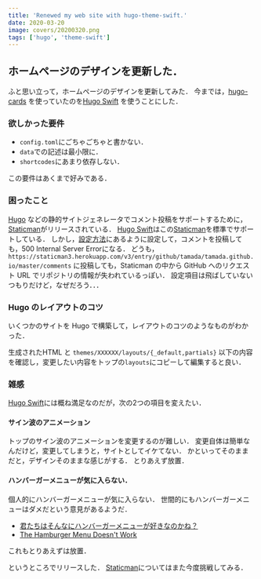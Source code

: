 ```yaml
---
title: 'Renewed my web site with hugo-theme-swift.'
date: 2020-03-20
image: covers/20200320.png
tags: ['hugo', 'theme-swift']
---
```


## ホームページのデザインを更新した．

ふと思い立って，ホームページのデザインを更新してみた．
今までは，[hugo-cards](https://hugo-cards-site.netlify.com/) を使っていたのを[Hugo Swift][swift] を使うことにした．

### 欲しかった要件

* `config.toml`にごちゃごちゃと書かない．
* `data`での記述は最小限に．
* `shortcodes`にあまり依存しない．

この要件はあくまで好みである．

### 困ったこと

[Hugo][hugo] などの静的サイトジェネレータでコメント投稿をサポートするために，[Staticman][staticman]がリリースされている．
[Hugo Swift][swift]はこの[Staticman][staticman]を標準でサポートしている．
しかし，[設定方法](https://github.com/pacollins/hugo-future-imperfect-slim/wiki/Staticman-config)にあるように設定して，コメントを投稿しても，500 Internal Server Errorになる．
どうも，`https://staticman3.herokuapp.com/v3/entry/github/tamada/tamada.github.io/master/comments` に投稿しても，Staticman の中から GitHub へのリクエスト URL でリポジトリの情報が失われているっぽい．
設定項目は飛ばしていないつもりだけど，なぜだろう．．．

### Hugo のレイアウトのコツ

いくつかのサイトを Hugo で構築して，レイアウトのコツのようなものがわかった．

生成されたHTML と `themes/XXXXXX/layouts/{_default,partials}` 以下の内容を確認し，変更したい内容をトップの`layouts`にコピーして編集すると良い．


### 雑感

[Hugo Swift][swift]には概ね満足なのだが，次の2つの項目を変えたい．

#### サイン波のアニメーション

トップのサイン波のアニメーションを変更するのが難しい．
変更自体は簡単なんだけど，変更してしまうと，サイトとしてイケてない．
かといってそのままだと，デザインそのままな感じがする．
とりあえず放置．

#### ハンバーガーメニューが気に入らない．

個人的にハンバーガーメニューが気に入らない．
世間的にもハンバーガーメニューはダメだという意見があるようだ．

* [君たちはそんなにハンバーガーメニューが好きなのかね？](https://qiita.com/usagimaru/items/930de80062bdae880630)
* [The Hamburger Menu Doesn't Work](http://deep.design/the-hamburger-menu/)

これもとりあえずは放置．

というところでリリースした．
[Staticman][staticman]についてはまた今度挑戦してみる．

[hugo]: https://gohugo.io/
[swift]: https://neuralvibes.com/
[staticman]: https://staticman.net/
